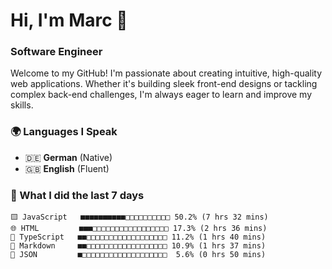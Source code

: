 # Hi, I'm Marc 👋 
### Software Engineer

Welcome to my GitHub! I'm passionate about creating intuitive, high-quality web applications. Whether it's building sleek front-end designs or tackling complex back-end challenges, I'm always eager to learn and improve my skills.  

### 🌍 Languages I Speak  
- 🇩🇪 **German** (Native)  
- 🇬🇧 **English** (Fluent)

### 🤯 What I did the last 7 days

```
🟨 JavaScript   ■■■■■■■■■■□□□□□□□□□□ 50.2% (7 hrs 32 mins)
🌐 HTML         ■■■□□□□□□□□□□□□□□□□□ 17.3% (2 hrs 36 mins)
🔷 TypeScript   ■■□□□□□□□□□□□□□□□□□□ 11.2% (1 hrs 40 mins)
📝 Markdown     ■■□□□□□□□□□□□□□□□□□□ 10.9% (1 hrs 37 mins)
📄 JSON         ■□□□□□□□□□□□□□□□□□□□  5.6% (0 hrs 50 mins)
```